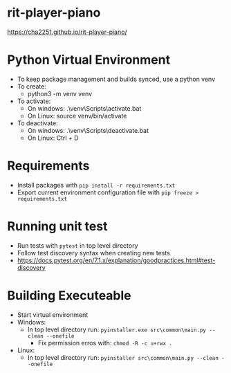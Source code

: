 # rit-player-piano

https://cha2251.github.io/rit-player-piano/

# Python Virtual Environment
- To keep package management and builds synced, use a python venv
- To create: 
    - python3 -m venv venv
- To activate:
    - On windows: .\venv\Scripts\activate.bat
    - On Linux: source venv/bin/activate
- To deactivate:
    - On windows: .\venv\Scripts\deactivate.bat
    - On Linux: Ctrl + D

# Requirements
- Install packages with `pip install -r requirements.txt`
- Export current environment configuration file with `pip freeze > requirements.txt`

# Running unit test
- Run tests with `pytest` in top level directory
- Follow test discovery syntax when creating new tests 
 - https://docs.pytest.org/en/7.1.x/explanation/goodpractices.html#test-discovery

# Building Executeable
- Start virtual environment
- Windows:
    - In top level directory run: `pyinstaller.exe src\common\main.py --clean --onefile`
        - Fix permission erros with: `chmod -R -c u+rwx .`
- Linux:
    - In top level directory run: `pyinstaller src\common\main.py --clean --onefile`